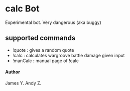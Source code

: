 # calc Bot
Experimental bot. Very dangerous (aka buggy)

## supported commands
- !quote : gives a random quote
- !calc : calculates wargroove battle damage given input
- !manCalc : manual page of !calc

#### Author
James Y.
Andy Z.
